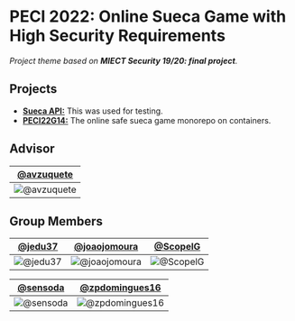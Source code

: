 # PECI 2022: Online Sueca Game with High Security Requirements

*Project theme based on **MIECT Security 19/20: final project**.*

## Projects

 - [**Sueca API:**](https://github.com/peci-2022-g14/sueca-api) This was used for testing.
 - [**PECI22G14:**](https://github.com/peci-2022-g14/peci22g14) The online safe sueca game monorepo on containers.

## Advisor

| [@avzuquete](https://github.com/avzuquete) |
| :---: |
| ![@avzuquete](https://avatars.githubusercontent.com/avzuquete?s=150&v=1) |

## Group Members

| [@jedu37](https://github.com/jedu37) | [@joaojomoura](https://github.com/joaojomoura) | [@ScopelG](https://github.com/ScopelG) |
| :---: | :---: | :---: |
| ![@jedu37](https://avatars.githubusercontent.com/jedu37?s=150&v=1) | ![@joaojomoura](https://avatars.githubusercontent.com/joaojomoura?s=150&v=1) | ![@ScopelG](https://avatars.githubusercontent.com/ScopelG?s=150&v=1) |

| [@sensoda](https://github.com/sensoda) | [@zpdomingues16](https://github.com/zpdomingues16)
| :---: | :---: |
| ![@sensoda](https://avatars.githubusercontent.com/sensoda?s=150&v=1) | ![@zpdomingues16](https://avatars.githubusercontent.com/zpdomingues16?s=150&v=1) |
